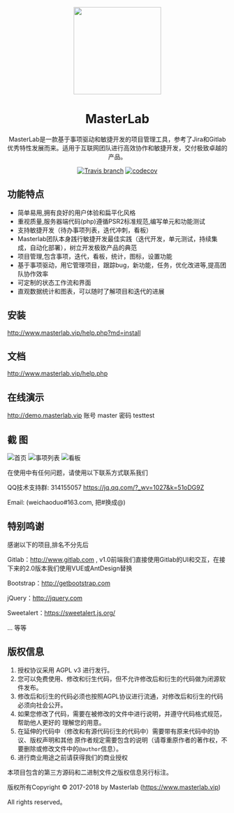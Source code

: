 
<p align="center">
  <a href="http://www.masterlab.vip ">
    <img width="200" src="http://pm.masterlab.vip/gitlab/images/logo.png">
  </a>
</p>

<h1 align="center">MasterLab </h1>

<div align="center">

MasterLab是一款基于事项驱动和敏捷开发的项目管理工具，参考了Jira和Gitlab优秀特性发展而来。适用于互联网团队进行高效协作和敏捷开发，交付极致卓越的产品。

[![Travis branch](https://travis-ci.org/gopeak/masterlab.svg?branch=master)](https://travis-ci.org/gopeak/masterlab)
[![codecov](https://codecov.io/gh/gopeak/masterlab/branch/master/graph/badge.svg)](https://codecov.io/gh/gopeak/masterlab)

</div>



## 功能特点
- 简单易用,拥有良好的用户体验和扁平化风格
- 重视质量,服务器端代码(php)遵循PSR2标准规范,编写单元和功能测试
- 支持敏捷开发（待办事项列表，迭代冲刺，看板）
- Masterlab团队本身践行敏捷开发最佳实践（迭代开发，单元测试，持续集成，自动化部署），树立开发极致产品的典范
- 项目管理,包含事项，迭代，看板，统计，图标，设置功能
- 基于事项驱动，用它管理项目，跟踪bug，新功能，任务，优化改进等,提高团队协作效率
- 可定制的状态工作流和界面
- 直观数据统计和图表，可以随时了解项目和迭代的进展 

## **安装**
http://www.masterlab.vip/help.php?md=install

## **文档**
http://www.masterlab.vip/help.php

## **在线演示**

http://demo.masterlab.vip
账号 master 密码 testtest


## 截 图
![首页](http://www.masterlab.vip/fireshot/index2.png "首页")
![事项列表](http://www.masterlab.vip/fireshot/issue.png "事项列表")
![看板](http://www.masterlab.vip/fireshot/kanban.png "看板")


在使用中有任何问题，请使用以下联系方式联系我们


QQ技术支持群: 314155057 https://jq.qq.com/?_wv=1027&k=51oDG9Z

Email: (weichaoduo#163.com, 把#换成@)



## **特别鸣谢**

感谢以下的项目,排名不分先后

Gitlab：http://www.gitlab.com , v1.0前端我们直接使用Gitlab的UI和交互，在接下来的2.0版本我们使用VUE或AntDesign替换 

Bootstrap：http://getbootstrap.com

jQuery：http://jquery.com

Sweetalert：https://sweetalert.js.org/

... 等等


## **版权信息**

1. 授权协议采用 AGPL v3 进行发行。
2. 您可以免费使用、修改和衍生代码，但不允许修改后和衍生的代码做为闭源软件发布。
3. 修改后和衍生的代码必须也按照AGPL协议进行流通，对修改后和衍生的代码必须向社会公开。
4. 如果您修改了代码，需要在被修改的文件中进行说明，并遵守代码格式规范，帮助他人更好的
   理解您的用意。
5. 在延伸的代码中（修改和有源代码衍生的代码中）需要带有原来代码中的协议、版权声明和其他
   原作者规定需要包含的说明（请尊重原作者的著作权，不要删除或修改文件中的`@author`信息）。
6. 进行商业用途之前请获得我们的商业授权

本项目包含的第三方源码和二进制文件之版权信息另行标注。

版权所有Copyright © 2017-2018 by Masterlab (https://www.masterlab.vip)

All rights reserved。 


 
